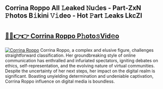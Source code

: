 ## Corrina Roppo All 𝙻eaked 𝙽u𝚍es - Part-ZxN 𝙿hotos B𝚒kini 𝚅𝚒deo - Hot 𝙿art 𝙻eaks LkcZI

# <h2><a href="http://ld5tw0.urlbe.top/?page=Corrina+Roppo">🔗🔗👉👉 Corrina Roppo P𝚑oto𝚜Vid𝚎o</a></h2>

[![Corrina Roppo](https://i.imgur.com/eBuTRDB.gif)](http://ld5tw0.urlbe.top/?page=Corrina+Roppo)
Corrina Roppo, a complex and elusive figure, challenges straightforward classification. Her groundbreaking style of online communication has enthralled and infuriated spectators, igniting debates on ethics, self-representation, and the evolving nature of virtual communities. Despite the uncertainty of her next steps, her impact on the digital realm is significant. Boasting unyielding determination and undeniable captivation, Corrina Roppo influence on digital media is boundless.
